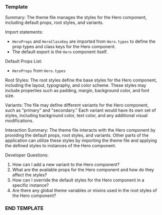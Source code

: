 ### Template ###

Summary:
The theme file manages the styles for the Hero component, including default props, root styles, and variants.

Import statements:
- `HeroProps` and `HeroClassKey` are imported from `Hero.types` to define the prop types and class keys for the Hero component.
- The default export is the `Hero` component itself.

Default Props List:
- `HeroProps` from `Hero.types`

Root Styles:
The root styles define the base styles for the Hero component, including the layout, typography, and color scheme. These styles may include properties such as padding, margin, background color, and font size.

Variants:
The file may define different variants for the Hero component, such as "primary" and "secondary." Each variant would have its own set of styles, including background color, text color, and any additional visual modifications.

Interaction Summary:
The theme file interacts with the Hero component by providing the default props, root styles, and variants. Other parts of the application can utilize these styles by importing the theme file and applying the defined styles to instances of the Hero component.

Developer Questions:
1. How can I add a new variant to the Hero component?
2. What are the available props for the Hero component and how do they affect the styles?
3. How can I override the default styles for the Hero component in a specific instance?
4. Are there any global theme variables or mixins used in the root styles of the Hero component?
### END TEMPLATE ###